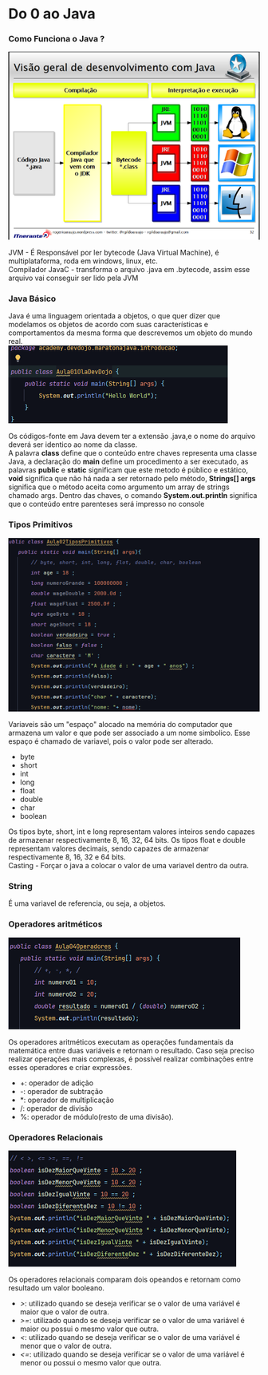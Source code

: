 # Do 0 ao Java
### Como Funciona o Java ?
![img.png](img.png)

JVM - É Responsável por ler bytecode (Java Virtual Machine), é multiplataforma, roda em windows, linux, etc.  
Compilador JavaC - transforma o arquivo .java em .bytecode, assim esse arquivo vai conseguir ser lido pela JVM  
### Java Básico
Java é uma linguagem orientada a objetos, o que quer dizer que modelamos os objetos de acordo com suas características
e comportamentos da mesma forma que descrevemos um objeto do mundo real.   
![img_1.png](img_1.png)  


Os códigos-fonte em Java devem ter a extensão .java,e o nome do arquivo deverá ser identico ao nome da classe.  
A palavra **class** define que o conteúdo entre chaves representa uma classe Java, a declaração do
**main** define um procedimento a ser executado, as palavras **public** e **static** significam que este metodo é 
público e estático, **void** significa que não há nada a ser retornado pelo método, **Strings[]
args** significa que o método aceita como argumento um array de strings chamado args. Dentro das 
chaves, o comando **System.out.println** significa que o conteúdo entre parenteses será impresso no console  
### Tipos Primitivos
![img_4.png](img_4.png)

Variaveis são um "espaço" alocado na memória do computador que armazena um valor e que pode ser associado 
a um nome simbolico. Esse espaço é chamado de variavel, pois o valor pode ser alterado. 
* byte
* short
* int
* long 
* float
* double 
* char
* boolean
    
Os tipos byte, short, int e long representam valores inteiros sendo capazes de armazenar
respectivamente 8, 16, 32, 64 bits. Os tipos float e double representam valores decimais,
sendo capazes de armazenar respectivamente 8, 16, 32 e 64 bits.  
Casting - Forçar o java a colocar o valor de uma variavel dentro da outra.  
### String 
É uma variavel de referencia, ou seja, a objetos.  

### Operadores aritméticos 


![img_5.png](img_5.png)


Os operadores aritméticos executam as operações fundamentais da matemática entre duas variáveis e
retornam o resultado. Caso seja preciso realizar operações mais complexas, é possível realizar 
combinações entre esses operadores e criar expressões.

+ +: operador de adição
+ -: operador de subtração
+ *: operador de multiplicação 
+ /: operador de divisão 
+ %: operador de módulo(resto de uma divisão).

### Operadores Relacionais 

![img_6.png](img_6.png)


Os operadores relacionais comparam dois opeandos e retornam como resultado um valor booleano. 
+ *>*: utilizado quando se deseja verificar se o valor de uma variável é maior que o valor de outra.
+ *>=*: utilizado quando se deseja verificar se o valor de uma variável é maior ou possui o mesmo valor que outra.
+ *<*: utilizado quando se deseja verificar se o valor de uma variável é menor que o valor de outra.
+ *<=*: utilizado quando se deseja verificar se o valor de uma variável é menor ou possui o mesmo valor que outra. 



